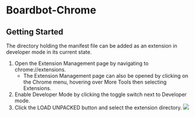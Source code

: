 # Boardbot-Chrome

## Getting Started

 The directory holding the manifest file can be added as an extension in developer mode in its current state.

1. Open the Extension Management page by navigating to chrome://extensions.
    * The Extension Management page can also be opened by clicking on the Chrome menu, hovering over More Tools then selecting Extensions.
2. Enable Developer Mode by clicking the toggle switch next to Developer mode.
3. Click the LOAD UNPACKED button and select the extension directory.
![](https://developer.chrome.com/static/images/get_started/load_extension.png "")

